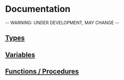 # Documentation
-- WARNING: UNDER DEVELOPMENT, MAY CHANGE --

## <a href="./Types.md">Types</a>

## <a href="./Variables.md">Variables</a>

## <a href="./Functions.md">Functions / Procedures</a>
